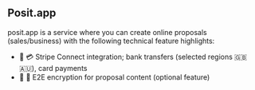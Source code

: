## Posit.app

posit.app is a service where you can create online proposals (sales/business) with the following technical feature highlights:

- 🏦 💳 Stripe Connect integration; bank transfers (selected regions 🇬🇧 🇦🇺), card payments
- 🔑 🔐 E2E encryption for proposal content (optional feature)
